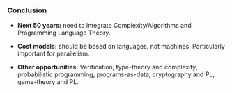 ### Conclusion

+ **Next 50 years:** need to integrate Complexity/Algorithms and
  Programming Language Theory.

+ **Cost models:** should be based on languages, not machines. 
  Particularly important for parallelism.

+ **Other opportunities:** Verification, type-theory and complexity,
  probabilistic programming, programs-as-data, cryptography
  and PL, game-theory and PL.
